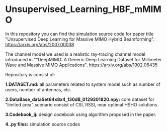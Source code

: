 # Unsupervised_Learning_HBF_mMIMO



In this repository you can find the simulation source code for paper title "Unsupervised Deep Learning for Massive MIMO Hybrid Beamforming". <https://arxiv.org/abs/2007.00038>

The channel model we used is a realistic ray-tracing channel model introduced in "“DeepMIMO: A Generic Deep Learning Dataset for Millimeter Wave and Massive MIMO Applications". <https://arxiv.org/abs/1902.06435>


Repository is consist of:

**1.DATASET.md:** all parameters related to system model such as number of users, number of antennas, etc.

**2.DataBase_dataSet64x8x4_130dB_0129201820.npy:** core dataset for "limited area" scenario consist of CSI, RSSI, near optimal HSHO solutions.

**3.Codebook_ij:** design codebook using algorithm proposed in the paper.

**4..py files:** simulation source codes




